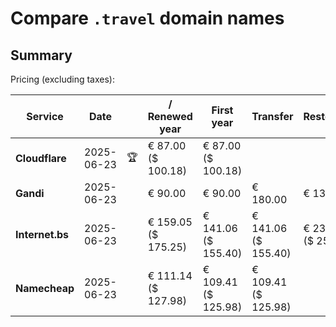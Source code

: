 # Compare `.travel` domain names

## Summary

Pricing (excluding taxes):

| Service | Date |  | / Renewed year | First year | Transfer | Restoration |
|--|--|--|--|--|--|--|
| **Cloudflare** | 2025-06-23 | 🏆 | € 87.00<br>($ 100.18) | € 87.00<br>($ 100.18) |  |  |
| **Gandi** | 2025-06-23 |  | € 90.00 | € 90.00 | € 180.00 | € 139.45 |
| **Internet.bs** | 2025-06-23 |  | € 159.05<br>($ 175.25) | € 141.06<br>($ 155.40) | € 141.06<br>($ 155.40) | € 230.05<br>($ 253.45) |
| **Namecheap** | 2025-06-23 |  | € 111.14<br>($ 127.98) | € 109.41<br>($ 125.98) | € 109.41<br>($ 125.98) |  |
